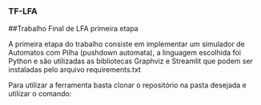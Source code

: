 ### TF-LFA
##Trabalho Final de LFA primeira etapa

A primeira etapa do trabalho consiste em implementar um simulador de Automatos com Pilha (pushdown automata), a linguagem escolhida foi Python e são utilizadas as bibliotecas Graphviz e Streamlit que podem ser instaladas pelo arquivo requirements.txt

Para utilizar a ferramenta basta clonar o repositório na pasta desejada e utilizar o comando:

